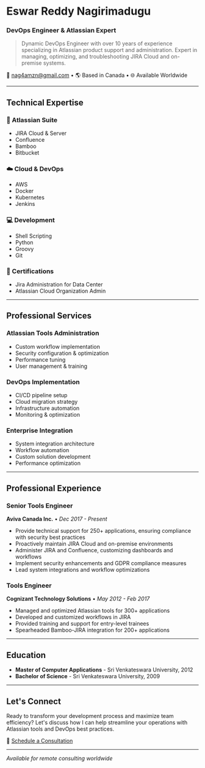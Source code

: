# Eswar Reddy Nagirimadugu
### DevOps Engineer & Atlassian Expert

> Dynamic DevOps Engineer with over 10 years of experience specializing in Atlassian product support and administration. Expert in managing, optimizing, and troubleshooting JIRA Cloud and on-premise systems.

📧 [nag4amzn@gmail.com](mailto:nag4amzn@gmail.com) • 🌎 Based in Canada • 🌐 Available Worldwide

---

## Technical Expertise

### 🔧 Atlassian Suite
- JIRA Cloud & Server
- Confluence
- Bamboo
- Bitbucket

### ☁️ Cloud & DevOps
- AWS
- Docker
- Kubernetes
- Jenkins

### 💻 Development
- Shell Scripting
- Python
- Groovy
- Git

### 📜 Certifications
- Jira Administration for Data Center
- Atlassian Cloud Organization Admin

---

## Professional Services

### Atlassian Tools Administration
- Custom workflow implementation
- Security configuration & optimization
- Performance tuning
- User management & training

### DevOps Implementation
- CI/CD pipeline setup
- Cloud migration strategy
- Infrastructure automation
- Monitoring & optimization

### Enterprise Integration
- System integration architecture
- Workflow automation
- Custom solution development
- Performance optimization

---

## Professional Experience

### Senior Tools Engineer
**Aviva Canada Inc.** • *Dec 2017 - Present*

- Provide technical support for 250+ applications, ensuring compliance with security best practices
- Proactively maintain JIRA Cloud and on-premise environments
- Administer JIRA and Confluence, customizing dashboards and workflows
- Implement security enhancements and GDPR compliance measures
- Lead system integrations and workflow optimizations

### Tools Engineer
**Cognizant Technology Solutions** • *May 2012 - Feb 2017*

- Managed and optimized Atlassian tools for 300+ applications
- Developed and customized workflows in JIRA
- Provided training and support for entry-level trainees
- Spearheaded Bamboo-JIRA integration for 200+ applications

---

## Education
- **Master of Computer Applications** - Sri Venkateswara University, 2012
- **Bachelor of Science** - Sri Venkateswara University, 2009

---

## Let's Connect
Ready to transform your development process and maximize team efficiency? Let's discuss how I can help streamline your operations with Atlassian tools and DevOps best practices.

📅 [Schedule a Consultation](https://calendly.com/opstechca)

---

*Available for remote consulting worldwide* 
